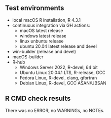 ## Test environments

- local macOS R installation, R 4.3.1
- continuous integration via GH actions:
    - macOS latest release
    - windows latest release
    - linux unbuntu release
    - ubuntu 20.04 latest release and devel
- win-builder (release and devel)
- macOS-builder
- R-hub
    - Windows Server 2022, R-devel, 64 bit
    - Ubuntu Linux 20.04.1 LTS, R-release, GCC
    - Fedora Linux, R-devel, clang, gfortran
    - Debian Linux, R-devel, GCC ASAN/UBSAN

## R CMD check results

There was no ERROR, no WARNINGs, no NOTEs.
